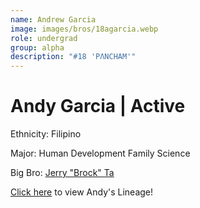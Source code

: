 ```yaml
---
name: Andrew Garcia
image: images/bros/18agarcia.webp
role: undergrad
group: alpha
description: "#18 'PΛNCHAM'"
---
```


# Andy Garcia | Active
Ethnicity: Filipino

Major: Human Development Family Science

Big Bro: [Jerry "Brock" Ta](10jta)

[Click here](/ujis/) to view Andy's Lineage!